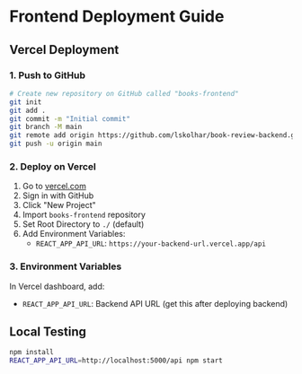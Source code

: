 # Frontend Deployment Guide

## Vercel Deployment

### 1. Push to GitHub
```bash
# Create new repository on GitHub called "books-frontend"
git init
git add .
git commit -m "Initial commit"
git branch -M main
git remote add origin https://github.com/lskolhar/book-review-backend.git
git push -u origin main
```

### 2. Deploy on Vercel
1. Go to [vercel.com](https://vercel.com)
2. Sign in with GitHub
3. Click "New Project"
4. Import `books-frontend` repository
5. Set Root Directory to `./` (default)
6. Add Environment Variables:
   - `REACT_APP_API_URL`: `https://your-backend-url.vercel.app/api`

### 3. Environment Variables
In Vercel dashboard, add:
- `REACT_APP_API_URL`: Backend API URL (get this after deploying backend)

## Local Testing
```bash
npm install
REACT_APP_API_URL=http://localhost:5000/api npm start
```
